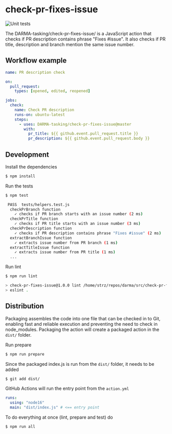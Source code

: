 # check-pr-fixes-issue

![Unit tests](https://github.com/DARMA-tasking/check-pr-fixes-issue/workflows/Unit%20tests/badge.svg)

The DARMA-tasking/check-pr-fixes-issue/ is a JavaScript action that checks if PR description contains phrase "Fixes #issue". It also checks if PR title, description and branch mention the same issue number.

## Workflow example

```yml
name: PR description check

on:
  pull_request:
    types: [opened, edited, reopened]

jobs:
  check:
    name: Check PR description
    runs-on: ubuntu-latest
    steps:
      - uses: DARMA-tasking/check-pr-fixes-issue@master
        with:
          pr_title: ${{ github.event.pull_request.title }}
          pr_description: ${{ github.event.pull_request.body }}
```

## Development

Install the dependencies

```bash
$ npm install
```

Run the tests

```bash
$ npm test

 PASS  tests/helpers.test.js
  checkPrBranch function
    ✓ checks if PR branch starts with an issue number (2 ms)
  checkPrTitle function
    ✓ checks if PR title starts with an issue number (3 ms)
  checkPrDescription function
    ✓ checks if PR description contains phrase "Fixes #issue" (2 ms)
  extractBranchIssue function
    ✓ extracts issue number from PR branch (1 ms)
  extractTitleIssue function
    ✓ extracts issue number from PR title (1 ms)
  ...
```

Run lint

```bash
$ npm run lint

> check-pr-fixes-issue@1.0.0 lint /home/strz/repos/darma/src/check-pr-fixes-issue
> eslint .
```

## Distribution

Packaging assembles the code into one file that can be checked in to Git, enabling fast and reliable execution and preventing the need to check in node_modules. Packaging the action will create a packaged action in the `dist/` folder.

Run prepare

```bash
$ npm run prepare
```

Since the packaged index.js is run from the `dist/` folder, it needs to be added

```bash
$ git add dist/
```

GitHub Actions will run the entry point from the `action.yml`

```yml
runs:
  using: "node16"
  main: "dist/index.js" # <== entry point
```

To do everything at once (lint, prepare and test) do

```bash
$ npm run all
```
